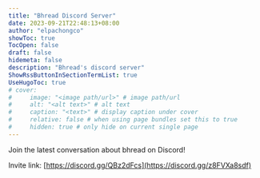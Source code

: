 ```yaml
---
title: "Bhread Discord Server"
date: 2023-09-21T22:48:13+08:00
author: "elpachongco"
showToc: true
TocOpen: false
draft: false
hidemeta: false
description: "Bhread's discord server"
ShowRssButtonInSectionTermList: true
UseHugoToc: true
# cover:
#     image: "<image path/url>" # image path/url
#     alt: "<alt text>" # alt text
#     caption: "<text>" # display caption under cover
#     relative: false # when using page bundles set this to true
#     hidden: true # only hide on current single page
---
```


Join the latest conversation about bhread on Discord!

Invite link:
[https://discord.gg/QBz2dFcs](https://discord.gg/z8FVXa8sdf)
